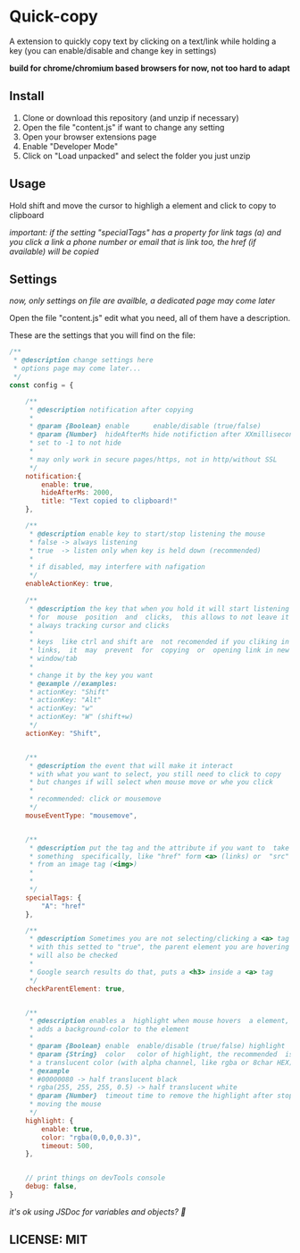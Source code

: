 # Quick-copy
A extension to quickly copy text by clicking on a text/link while holding a key (you can enable/disable and change key in settings)

__build for chrome/chromium based browsers for now, not too hard to adapt__

## Install
1. Clone or download this repository (and unzip if necessary)
2. Open the file "content.js" if want to change any setting
3. Open your browser extensions page
4. Enable "Developer Mode"
5. Click on "Load unpacked" and select the folder you just unzip


## Usage
Hold shift and move the cursor to highligh a element and click to copy to clipboard

*important: if the setting "specialTags" has a property for link tags (a) and you click a link a phone number or email that is link too, the href (if available) will be copied*

## Settings
_now, only settings on file are availble, a dedicated page may come later_


Open the file "content.js" edit what you need, all of them have a description.

These are the settings that you will find on the file:

```js
/**
 * @description change settings here
 * options page may come later...
 */
const config = {

    /**
     * @description notification after copying
     * 
     * @param {Boolean} enable      enable/disable (true/false)
     * @param {Number}  hideAfterMs hide notifiction after XXmilliseconds
     * set to -1 to not hide
     * 
     * may only work in secure pages/https, not in http/without SSL
     */
    notification:{
        enable: true,
        hideAfterMs: 2000,
        title: "Text copied to clipboard!"
    },

    /**
     * @description enable key to start/stop listening the mouse
     * false -> always listening
     * true  -> listen only when key is held down (recommended)
     * 
     * if disabled, may interfere with nafigation
     */
    enableActionKey: true,
    
    /**
     * @description the key that when you hold it will start listening
     * for  mouse  position  and  clicks,  this allows to not leave it
     * always tracking cursor and clicks
     * 
     * keys  like ctrl and shift are  not recomended if you cliking in
     * links,  it  may  prevent  for  copying  or  opening link in new
     * window/tab
     * 
     * change it by the key you want
     * @example //examples:
     * actionKey: "Shift"
     * actionKey: "Alt"
     * actionKey: "w"
     * actionKey: "W" (shift+w)
     */
    actionKey: "Shift",


    /**
     * @description the event that will make it interact
     * with what you want to select, you still need to click to copy
     * but changes if will select when mouse move or whe you click
     * 
     * recommended: click or mousemove
     */
    mouseEventType: "mousemove",


    /**
     * @description put the tag and the attribute if you want to  take
     * something  specifically, like "href" form <a> (links) or  "src"
     * from an image tag (<img>)
     * 
     * 
     */
    specialTags: {
        "A": "href"
    },

    /**
     * @description Sometimes you are not selecting/clicking a <a> tag
     * with this setted to "true", the parent element you are hovering 
     * will also be checked
     * 
     * Google search results do that, puts a <h3> inside a <a> tag
     */
    checkParentElement: true,


    /**
     * @description enables a  highlight when mouse hovers  a element,
     * adds a background-color to the element
     * 
     * @param {Boolean} enable  enable/disable (true/false) highlight
     * @param {String}  color   color of highlight, the recommended  is
     * a translucent color (with alpha channel, like rgba or 8char HEX)
     * @example
     * #00000080 -> half translucent black
     * rgba(255, 255, 255, 0.5) -> half translucent white
     * @param {Number}  timeout time to remove the highlight after stop
     * moving the mouse
     */
    highlight: {
        enable: true,
        color: "rgba(0,0,0,0.3)",
        timeout: 500,
    },


    // print things on devTools console
    debug: false,
}
```

_it's ok using JSDoc for variables and objects? 🤔_


## LICENSE: MIT
